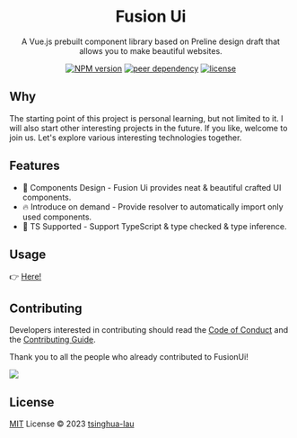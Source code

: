 <p align="center">
<h1 align="center">Fusion Ui</h1>
<p align="center">A Vue.js prebuilt component library based on <a herf="https://github.com/htmlstreamofficial/preline">Preline</a> design draft that allows you to make beautiful websites.</p>
</p>
<p align="center">
  <a href="https://www.npmjs.com/package/fusion-ui"><img src="https://img.shields.io/npm/v/fusion-ui" alt="NPM version"></a>
  <a href="https://vuejs.org/"><img src="https://img.shields.io/npm/dependency-version/fusion-ui/peer/vue" alt="peer dependency"></a>
  <a href="./LICENSE"><img src="https://img.shields.io/github/license/tsinghua-lau/Fusion-Ui" alt="license"></a>
  <p align="center">
</p>

## Why

The starting point of this project is personal learning, but not limited to it. I will also start other interesting projects in the future. If you like, welcome to join us. Let's explore various interesting technologies together.



## Features

- 🌈 Components Design - Fusion Ui provides neat & beautiful crafted UI components.
- 🔥 Introduce on demand - Provide resolver to automatically import only used components.
- 🎉 TS Supported - Support TypeScript & type checked & type inference.

## Usage

👉 [Here!]()

## Contributing

Developers interested in contributing should read the [Code of Conduct](./CODE_OF_CONDUCT.md) and the [Contributing Guide](./CONTRIBUTING.md).

Thank you to all the people who already contributed to FusionUi!

<a href="https://github.com/tsinghua-lau/Fusion-Ui/graphs/contributors">
  <img src="https://contrib.rocks/image?repo=tsinghua-lau/Fusion-Ui" />
</a>


## License

[MIT](./LICENSE) License © 2023 [tsinghua-lau](https://github.com/tsinghua-lau)
